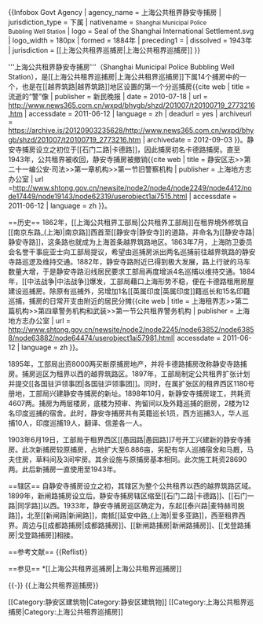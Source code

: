 {{Infobox Govt Agency
  | agency_name     = 上海公共租界静安寺捕房
  | jurisdiction_type = 下属
  | nativename      = <small>Shanghai Municipal Police</small><br><small>Bubbling Well Station</small>
  | logo            = Seal of the Shanghai International Settlement.svg
  | logo_width      = 180px
  | formed          = 1884年
  | preceding1      = 
  | dissolved       = 1943年
  | jurisdiction    = [[上海公共租界巡捕房|上海公共租界巡捕房]]
}}

'''上海公共租界静安寺捕房'''（Shanghai Municipal Police Bubbling Well Station），是[[上海公共租界巡捕房|上海公共租界巡捕房]]下属14个捕房中的一个，也是在[[越界筑路|越界筑路]]地区设置的第一个分巡捕房<ref>{{cite web | title = 流逝的“警”像 | publisher = 新民晚报 | date = 2010-07-18 | url = http://www.news365.com.cn/wxpd/bhygb/shzd/201007/t20100719_2773216.htm | accessdate = 2011-06-12 | language = zh | deadurl = yes | archiveurl = https://archive.is/20120903235628/http://www.news365.com.cn/wxpd/bhygb/shzd/201007/t20100719_2773216.htm | archivedate = 2012-09-03 }}</ref>。静安寺捕房设立之初位于[[石门二路|卡德路]]，因此捕房初名卡德路捕房。直至1943年，公共租界被收回，静安寺捕房被撤销<ref>{{cite web | title =  静安区志>>第二十一编公安·司法>>第一章机构>>第一节旧警察机构 | publisher = 上海地方志办公室 | url =http://www.shtong.gov.cn/newsite/node2/node4/node2249/node4412/node17449/node19143/node62319/userobject1ai7515.html | accessdate = 2011-06-12 | language = zh }}</ref>。

==历史==
1862年，[[上海公共租界工部局|公共租界工部局]]在租界境外修筑自[[南京东路_(上海)|南京路]]西首至[[静安寺|静安寺]]的道路，并命名为[[静安寺路|静安寺路]]，这条路也就成为上海首条越界筑路地区。1863年7月，上海防卫委员会名誉干事庇亚士向工部局提议，希望由巡捕房派出两名巡捕前往越界筑路的静安寺路巡逻及维持交通。1882年，静安寺路附近已得到极大发展，路上行驶的马车数量大增，于是静安寺路沿线居民要求工部局再度增派4名巡捕以维持交通。1884年，[[中法战争|中法战争]]爆发，工部局藉口上海形势不稳，便在卡德路租用房屋建设巡捕房。除原有巡捕外，另增加1名[[英属印度|英属印度]]籍巡长和15名印籍巡捕，捕房的日常开支由附近的居民分摊<ref name="jabf">{{cite web | title = 上海租界志>>第二篇机构>>第四章警务机构和武装>>第一节公共租界警务机构 | publisher = 上海地方志办公室 | url = http://www.shtong.gov.cn/newsite/node2/node2245/node63852/node63858/node63882/node64474/userobject1ai57981.html| accessdate = 2011-06-12 | language = zh }}</ref>。

1895年，工部局出资8000两买断原捕房地产，并将卡德路捕房改称静安寺路捕房。捕房巡区为租界以西的越界筑路区。1897年，工部局制定公共租界扩张计划并提交[[各国驻沪领事团|各国驻沪领事团]]。同时，在属扩张区的租界西区1180号册地，工部局兴建静安寺捕房的新址。1898年10月，新静安寺捕房竣工，共耗资4607两。捕房为两层楼房，底楼为预审、拘留间以及外籍巡捕的厨房，2楼为12名印度巡捕的宿舍。此时，静安寺捕房共有英籍巡长1员，西方巡捕3人，华人巡捕10人，印度巡捕19人，翻译、信差各一人<ref name="jabf"/>。

1903年6月19日，工部局于租界西区[[愚园路|愚园路]]7号开工兴建新的静安寺捕房。此次新捕房较原捕房，占地扩大至6.886亩，另配有华人巡捕宿舍和马厩，马夫住房，草料间及3间牢房。其余设施与原捕房基本相同。此次施工耗资28690两。此后新捕房一直使用至1943年<ref name="jabf"/>。

==辖区==
自静安寺捕房设立之初，其辖区为整个公共租界以西的越界筑路区域。1899年，新闸路捕房设立后。静安寺捕房辖区缩至[[石门二路|卡德路]]、[[石门一路|同孚路]]以西。1933年，静安寺捕房巡区确定为，东起[[泰兴路|麦特赫司脱路]]，北至[[新闸路|新闸路]]，南抵[[延安中路_(上海)|爱多亚路]]，西至租界西界。周边与[[成都路捕房|成都路捕房]]、[[新闸路捕房|新闸路捕房]]、[[戈登路捕房|戈登路捕房]]相接<ref name="jabf"/>。

==参考文献==
{{Reflist}}

==参见==
*[[上海公共租界巡捕房|上海公共租界巡捕房]]

{{-}}
{{上海公共租界巡捕房}}

[[Category:静安区建筑物|Category:静安区建筑物]]
[[Category:上海公共租界巡捕房|Category:上海公共租界巡捕房]]